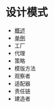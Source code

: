 # 设计模式

- [概述](https://github.com/ceezyyy/backend-notes/blob/master/Core/DesignPatterns/notes/intro/intro.md)
- [单例](https://github.com/ceezyyy/backend-notes/blob/master/Core/DesignPatterns/notes/singleton-pattern/singleton-pattern.md)
- 工厂
- 代理
- 策略
- 模版方法
- 观察者
- 适配器
- 责任链
- 建造者

